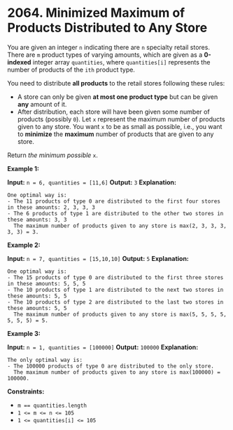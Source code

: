 # 2064. Minimized Maximum of Products Distributed to Any Store

You are given an integer `n` indicating there are `n` specialty retail stores. There are `m` product types of varying amounts, which are given as a **0-indexed** integer array `quantities`, where `quantities[i]` represents the number of products of the `ith` product type.

You need to distribute **all products** to the retail stores following these rules:

*   A store can only be given **at most one product type** but can be given **any** amount of it.
*   After distribution, each store will have been given some number of products (possibly `0`). Let `x` represent the maximum number of products given to any store. You want `x` to be as small as possible, i.e., you want to **minimize** the **maximum** number of products that are given to any store.

Return _the minimum possible_ `x`.

**Example 1:**

**Input:** `n = 6, quantities = [11,6]`
**Output:** `3`
**Explanation:**
```
One optimal way is:
- The 11 products of type 0 are distributed to the first four stores in these amounts: 2, 3, 3, 3
- The 6 products of type 1 are distributed to the other two stores in these amounts: 3, 3
  The maximum number of products given to any store is max(2, 3, 3, 3, 3, 3) = 3.
```

**Example 2:**

**Input:** `n = 7, quantities = [15,10,10]`
**Output:** `5`
**Explanation:**
```
One optimal way is:
- The 15 products of type 0 are distributed to the first three stores in these amounts: 5, 5, 5
- The 10 products of type 1 are distributed to the next two stores in these amounts: 5, 5
- The 10 products of type 2 are distributed to the last two stores in these amounts: 5, 5
  The maximum number of products given to any store is max(5, 5, 5, 5, 5, 5, 5) = 5.
```

**Example 3:**

**Input:** `n = 1, quantities = [100000]`
**Output:** `100000`
**Explanation:**
```
The only optimal way is:
- The 100000 products of type 0 are distributed to the only store.
  The maximum number of products given to any store is max(100000) = 100000.
```

**Constraints:**

*   `m == quantities.length`
*   `1 <= m <= n <= 105`
*   `1 <= quantities[i] <= 105`

